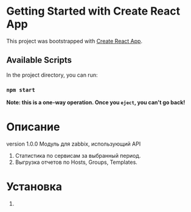 # Getting Started with Create React App

This project was bootstrapped with [Create React App](https://github.com/facebook/create-react-app).

## Available Scripts

In the project directory, you can run:

### `npm start`

**Note: this is a one-way operation. Once you `eject`, you can't go back!**
# Описание

version 1.0.0
Модуль для zabbix, использующий API

1. Статистика по сервисам за выбранный период.
2. Выгрузка отчетов по Hosts, Groups, Templates.

# Установка

1. 
